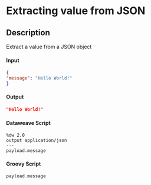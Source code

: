 # Extracting value from JSON

## Description

Extract a value from a JSON object

#### Input
``` json
{
"message": "Hello World!"
}
```
#### Output

``` json
"Hello World!"
```

#### Dataweave Script

```
%dw 2.0
output application/json
---
payload.message
```

#### Groovy Script

``` groovy
payload.message
```
